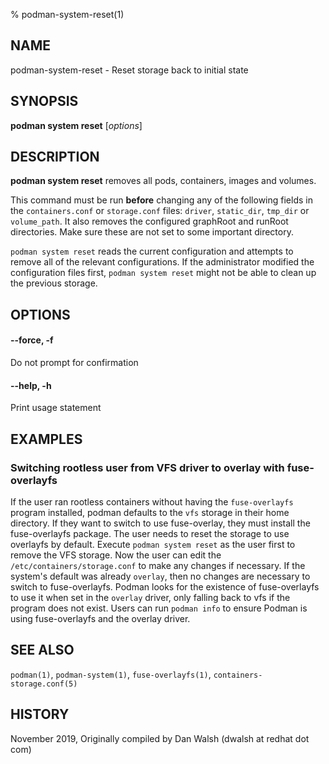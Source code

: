 % podman-system-reset(1)

## NAME
podman\-system\-reset - Reset storage back to initial state

## SYNOPSIS
**podman system reset** [*options*]

## DESCRIPTION
**podman system reset** removes all pods, containers, images and volumes.

This command must be run **before** changing any of the following fields in the
`containers.conf` or `storage.conf` files: `driver`, `static_dir`, `tmp_dir`
or `volume_path`.
It also removes the configured graphRoot and runRoot directories. Make sure
these are not set to some important directory.

`podman system reset` reads the current configuration and attempts to remove all
of the relevant configurations. If the administrator modified the configuration files first,
`podman system reset` might not be able to clean up the previous storage.

## OPTIONS
#### **--force**, **-f**

Do not prompt for confirmation

#### **--help**, **-h**

Print usage statement

## EXAMPLES

### Switching rootless user from VFS driver to overlay with fuse-overlayfs

If the user ran rootless containers without having the `fuse-overlayfs` program
installed, podman defaults to the `vfs` storage in their home directory. If they
want to switch to use fuse-overlay, they must install the fuse-overlayfs
package. The user needs to reset the storage to use overlayfs by default.
Execute `podman system reset` as the user first to remove the VFS storage. Now
the user can edit the `/etc/containers/storage.conf` to make any changes if
necessary. If the system's default was already `overlay`, then no changes are
necessary to switch to fuse-overlayfs. Podman looks for the existence of
fuse-overlayfs to use it when set in the `overlay` driver, only falling back to vfs
if the program does not exist. Users can run `podman info` to ensure Podman is
using fuse-overlayfs and the overlay driver.

## SEE ALSO
`podman(1)`, `podman-system(1)`, `fuse-overlayfs(1)`, `containers-storage.conf(5)`

## HISTORY
November 2019, Originally compiled by Dan Walsh (dwalsh at redhat dot com)
